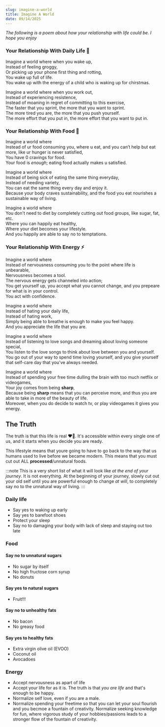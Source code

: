 ```yaml
---
slug: imagine-a-world
title: Imagine A World
date: 09/14/2025
---
```


_The following is a poem about how your relationship with life could be. I hope you enjoy_

### Your Relationship With Daily Life 🌅

Imagine a world where when you wake up,\
Instead of feeling groggy,\
Or picking up your phone first thing and rotting,\
You wake up full of life.\
You wake up with the energy of a child who is waking up for chirstmas.

Imagine a world where when you work out,\
Instead of experiencing resistence,\
Instead of moaning in regret of committing to this exercise,\
The faster that you sprint, the more that you want to sprint.\
The more tired you are, the more that you push yourself.\
The more effort that you put in, the more effort that you want to put in.

### Your Relationship With Food 🍲

Imagine a world where\
Instead of ur food consuming you, where u eat, and you can’t help but eat more, like ur hunger is never satisfied,\
You have 0 cravings for food.\
Your food is _enough_; eating food actually makes u satisfied.

Imagine a world where\
Instead of being sick of eating the same thing everyday,\
Instead of needing variety,\
You can eat the same thing every day and enjoy it.\
Because your body craves sustainability, and the food you eat nourishes a sustainable way of living.

Imagine a world where\
You don't need to diet by completely cutting out food groups, like sugar, fat, etc.\
Where you can happily eat healthy,\
Where your diet becomes your lifestyle.\
And you happily are able to say no to temptations.

### Your Relationship With Energy ⚡

Imagine a world where\
Instead of nervousness consuming you to the point where life is unbearable,\
Nervousness becomes a tool.\
The nervous energy gets channeled into action;\
You get yourself up, you accept what you cannot change, and you prepeare for what is in your control.\
You act with confidence.

Imagine a world where\
Instead of hating your daily life,\
Instead of hating work,\
Simply being able to breathe is enough to make you feel happy.\
And you appreciate the life that you are.

Imagine a world where\
Instead of listening to love songs and dreaming about loving someone special,\
You listen to the love songs to think about love between you and yourself.\
You go out of your way to spend time loving yourself, and you give yourself that self-care day that you've always needed.

Imagine a world where\
Instead of spending your free time dulling the brain with too much netflix or videogames,\
Your joy comes from being **sharp**,\
Because being **sharp** means that you can perceive more, and thus you are able to take in more of the beauty of life.\
Moreover, when you do decide to watch tv, or play videogames it gives you energy.

## The Truth

The truth is that this life is real ❤️‍🔥. It's accessible within every single one of us, and it starts when you decide you are ready.

This lifestyle means that youre going to have to go back to the way that us humans used to live before we became modern. This means that you must cut out ALL **processed**/unnatural foods.

:::note
This is a very short list of what it will look like _at the end of your journey_. It is not everything. At the beginning of your journey, slowly cut out your old self until you are powerful enough to change _at will_, to completely say no to the unnatural way of living.
:::

### Daily life
* Say yes to waking up early
* Say yes to barefoot shoes
* Protect your sleep
* Say no to damaging your body with lack of sleep and staying out too late

### Food
#### Say no to unnatural sugars
* No sugar by itself
* No high fructose corn syrup
* No donuts

#### Say yes to natural sugars
* Fruit!!!

#### Say no to unhealthy fats
* No bacon
* No greasy food

#### Say yes to healthy fats
* Extra virgin olive oil (EVOO)
* Coconut oil
* Avocadoes

### Energy

* Accept nervousness as apart of life
* Accept your life for as it is. The truth is that *you are life* and that's enough to be happy.
* Normalize self love, even if you are a male.
* Normalize spending your freetime so that you can let your soul flourish and you becmoe a fountain of creativity. Normalize seeking knowledge for fun, where vigorous study of your hobbies/passions leads to a stronger flow of the fountain of creativity.
